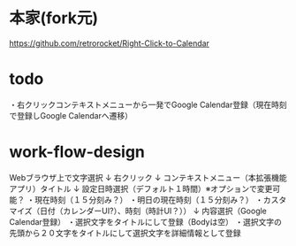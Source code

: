 # 本家(fork元)
https://github.com/retrorocket/Right-Click-to-Calendar

# todo
・右クリックコンテキストメニューから一発でGoogle Calendar登録（現在時刻で登録しGoogle Calendarへ遷移）

# work-flow-design
Webブラウザ上で文字選択
↓
右クリック
↓
コンテキストメニュー（本拡張機能アプリ）タイトル
↓
設定日時選択（デフォルト１時間）※オプションで変更可能？
・現在時刻（１５分刻み？）
・明日の現在時刻（１５分刻み？）
・カスタマイズ（日付（カレンダーUI?）、時刻（時計UI？））
↓
内容選択（Google Calendar登録）
・選択文字をタイトルにして登録（Bodyは空）
・選択文字の先頭から２０文字をタイトルにして選択文字を詳細情報として登録



